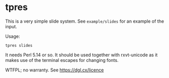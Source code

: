 # tpres

This is a very simple slide system. See `example/slides` for an example of the
input.

Usage:
  
    tpres slides

It needs Perl 5.14 or so. It should be used together with rxvt-unicode as it
makes use of the terminal escapes for changing fonts. 

WTFPL; no warranty. See https://dgl.cx/licence
